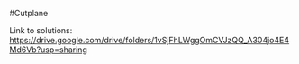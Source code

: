 #Cutplane

Link to solutions: https://drive.google.com/drive/folders/1vSjFhLWggOmCVJzQQ_A304jo4E4Md6Vb?usp=sharing
